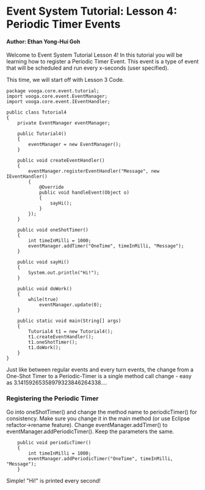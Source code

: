 # Event System Tutorial: Lesson 4: Periodic Timer Events #

#### Author: Ethan Yong-Hui Goh ####
Welcome to Event System Tutorial Lesson 4! In this tutorial you will be learning how to register a Periodic Timer Event. This event is a type of event that will be scheduled and run every x-seconds (user specified).

This time, we will start off with Lesson 3 Code.

```
package vooga.core.event.tutorial;
import vooga.core.event.EventManager;
import vooga.core.event.IEventHandler;

public class Tutorial4
{
	private EventManager eventManager;

	public Tutorial4()
	{
		eventManager = new EventManager();
	}

	public void createEventHandler()
	{
		eventManager.registerEventHandler("Message", new IEventHandler()
		{
			@Override
			public void handleEvent(Object o)
			{
				sayHi();
			}
		});
	}

	public void oneShotTimer()
	{
		int timeInMilli = 1000;
		eventManager.addTimer("OneTime", timeInMilli, "Message");
	}
	
	public void sayHi()
	{
		System.out.println("Hi!");
	}

	public void doWork()
	{
		while(true)
			eventManager.update(0);
	}

	public static void main(String[] args)
	{
		Tutorial4 t1 = new Tutorial4();
		t1.createEventHandler();
		t1.oneShotTimer();
		t1.doWork();
	}
}
```

Just like between regular events and every turn events, the change from a One-Shot Timer to a Periodic-Timer is a single method call change - easy as 3.14159265358979323846264338....

### Registering the Periodic Timer ###
Go into oneShotTimer() and change the method name to periodicTimer() for consistency. Make sure you change it in the main method (or use Eclipse refactor->rename feature). Change eventManager.addTimer() to eventManager.addPeriodicTimer(). Keep the parameters the same.

```
	public void periodicTimer()
	{
		int timeInMilli = 1000;
		eventManager.addPeriodicTimer("OneTime", timeInMilli, "Message");
	}
```

Simple! "Hi!" is printed every second!